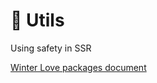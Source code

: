 # 🔩 Utils

Using safety in SSR

[Winter Love packages document](https://winter-love.github.io/web/)
